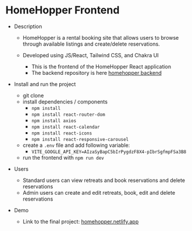 
# HomeHopper Frontend

- Description
  - HomeHopper is a rental booking site that allows users to browse through available listings and create/delete reservations.
  - Developed using JS/React, Tailwind CSS, and Chakra UI

    - This is the frontend of the HomeHopper React application
    - The backend repository is here [homehopper backend](https://github.com/HomeHopper-Retreats/server)


- Install and run the project
  - git clone
  - install dependencies / components  
    - `npm install`
    - `npm install react-router-dom`
    - `npm install axios`
    - `npm install react-calendar`
    - `npm install react-icons`
    - `npm install react-responsive-carousel`
  - create a `.env` file and add following variable:
    - `VITE_GOOGLE_API_KEY=AIzaSyBapC5bIrPygdzF8X4-pIbrSgfmpFSa3B8`
  - run the frontend with `npm run dev`

- Users
  - Standard users can view retreats and book reservations and delete reservations
  - Admin users can create and edit retreats, book, edit and delete reservations

- Demo
  - Link to the final project: [homehopper.netlify.app](https://homehopper.netlify.app)

